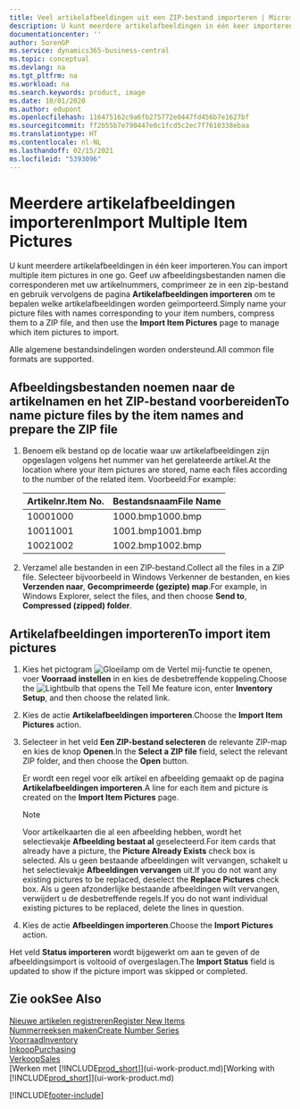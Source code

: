 ```yaml
---
title: Veel artikelafbeeldingen uit een ZIP-bestand importeren | Microsoft Docs
description: U kunt meerdere artikelafbeeldingen in één keer importeren. Geef uw afbeeldingsbestanden namen die corresponderen met uw artikelnummers, comprimeer ze in een zip-bestand en gebruik vervolgens de pagina Artikelafbeeldingen importeren om te bepalen welke artikelafbeeldingen worden geïmporteerd.
documentationcenter: ''
author: SorenGP
ms.service: dynamics365-business-central
ms.topic: conceptual
ms.devlang: na
ms.tgt_pltfrm: na
ms.workload: na
ms.search.keywords: product, image
ms.date: 10/01/2020
ms.author: edupont
ms.openlocfilehash: 116475162c9a6fb275772e0447fd456b7e1627bf
ms.sourcegitcommit: ff2b55b7e790447e0c1fcd5c2ec7f7610338ebaa
ms.translationtype: HT
ms.contentlocale: nl-NL
ms.lasthandoff: 02/15/2021
ms.locfileid: "5393096"
---
```

# <a name="import-multiple-item-pictures"></a><span data-ttu-id="55f38-104">Meerdere artikelafbeeldingen importeren</span><span class="sxs-lookup"><span data-stu-id="55f38-104">Import Multiple Item Pictures</span></span>
<span data-ttu-id="55f38-105">U kunt meerdere artikelafbeeldingen in één keer importeren.</span><span class="sxs-lookup"><span data-stu-id="55f38-105">You can import multiple item pictures in one go.</span></span> <span data-ttu-id="55f38-106">Geef uw afbeeldingsbestanden namen die corresponderen met uw artikelnummers, comprimeer ze in een zip-bestand en gebruik vervolgens de pagina **Artikelafbeeldingen importeren** om te bepalen welke artikelafbeeldingen worden geïmporteerd.</span><span class="sxs-lookup"><span data-stu-id="55f38-106">Simply name your picture files with names corresponding to your item numbers, compress them to a ZIP file, and then use the **Import Item Pictures** page to manage which item pictures to import.</span></span>

<span data-ttu-id="55f38-107">Alle algemene bestandsindelingen worden ondersteund.</span><span class="sxs-lookup"><span data-stu-id="55f38-107">All common file formats are supported.</span></span>

## <a name="to-name-picture-files-by-the-item-names-and-prepare-the-zip-file"></a><span data-ttu-id="55f38-108">Afbeeldingsbestanden noemen naar de artikelnamen en het ZIP-bestand voorbereiden</span><span class="sxs-lookup"><span data-stu-id="55f38-108">To name picture files by the item names and prepare the ZIP file</span></span>
1. <span data-ttu-id="55f38-109">Benoem elk bestand op de locatie waar uw artikelafbeeldingen zijn opgeslagen volgens het nummer van het gerelateerde artikel.</span><span class="sxs-lookup"><span data-stu-id="55f38-109">At the location where your item pictures are stored, name each files according to the number of the related item.</span></span> <span data-ttu-id="55f38-110">Voorbeeld:</span><span class="sxs-lookup"><span data-stu-id="55f38-110">For example:</span></span>

    |<span data-ttu-id="55f38-111">Artikelnr.</span><span class="sxs-lookup"><span data-stu-id="55f38-111">Item No.</span></span>|<span data-ttu-id="55f38-112">Bestandsnaam</span><span class="sxs-lookup"><span data-stu-id="55f38-112">File Name</span></span>|
    |-|-|
    |<span data-ttu-id="55f38-113">1000</span><span class="sxs-lookup"><span data-stu-id="55f38-113">1000</span></span>|<span data-ttu-id="55f38-114">1000.bmp</span><span class="sxs-lookup"><span data-stu-id="55f38-114">1000.bmp</span></span>|
    |<span data-ttu-id="55f38-115">1001</span><span class="sxs-lookup"><span data-stu-id="55f38-115">1001</span></span>|<span data-ttu-id="55f38-116">1001.bmp</span><span class="sxs-lookup"><span data-stu-id="55f38-116">1001.bmp</span></span>|
    |<span data-ttu-id="55f38-117">1002</span><span class="sxs-lookup"><span data-stu-id="55f38-117">1002</span></span>|<span data-ttu-id="55f38-118">1002.bmp</span><span class="sxs-lookup"><span data-stu-id="55f38-118">1002.bmp</span></span>|

2. <span data-ttu-id="55f38-119">Verzamel alle bestanden in een ZIP-bestand.</span><span class="sxs-lookup"><span data-stu-id="55f38-119">Collect all the files in a ZIP file.</span></span> <span data-ttu-id="55f38-120">Selecteer bijvoorbeeld in Windows Verkenner de bestanden, en kies **Verzenden naar**, **Gecomprimeerde (gezipte) map**.</span><span class="sxs-lookup"><span data-stu-id="55f38-120">For example, in Windows Explorer, select the files, and then choose **Send to**, **Compressed (zipped) folder**.</span></span>     

## <a name="to-import-item-pictures"></a><span data-ttu-id="55f38-121">Artikelafbeeldingen importeren</span><span class="sxs-lookup"><span data-stu-id="55f38-121">To import item pictures</span></span>
1. <span data-ttu-id="55f38-122">Kies het pictogram ![Gloeilamp om de Vertel mij-functie te openen](media/ui-search/search_small.png "Vertel me wat u wilt doen"), voer **Voorraad instellen** in en kies de desbetreffende koppeling.</span><span class="sxs-lookup"><span data-stu-id="55f38-122">Choose the ![Lightbulb that opens the Tell Me feature](media/ui-search/search_small.png "Tell me what you want to do") icon, enter **Inventory Setup**, and then choose the related link.</span></span>
2. <span data-ttu-id="55f38-123">Kies de actie **Artikelafbeeldingen importeren**.</span><span class="sxs-lookup"><span data-stu-id="55f38-123">Choose the **Import Item Pictures** action.</span></span>
3. <span data-ttu-id="55f38-124">Selecteer in het veld **Een ZIP-bestand selecteren** de relevante ZIP-map en kies de knop **Openen**.</span><span class="sxs-lookup"><span data-stu-id="55f38-124">In the **Select a ZIP file** field, select the relevant ZIP folder, and then choose the **Open** button.</span></span>

    <span data-ttu-id="55f38-125">Er wordt een regel voor elk artikel en afbeelding gemaakt op de pagina **Artikelafbeeldingen importeren**.</span><span class="sxs-lookup"><span data-stu-id="55f38-125">A line for each item and picture is created on the **Import Item Pictures** page.</span></span>

    > [!NOTE]
    > <span data-ttu-id="55f38-126">Voor artikelkaarten die al een afbeelding hebben, wordt het selectievakje **Afbeelding bestaat al** geselecteerd.</span><span class="sxs-lookup"><span data-stu-id="55f38-126">For item cards that already have a picture, the **Picture Already Exists** check box is selected.</span></span> <span data-ttu-id="55f38-127">Als u geen bestaande afbeeldingen wilt vervangen, schakelt u het selectievakje **Afbeeldingen vervangen** uit.</span><span class="sxs-lookup"><span data-stu-id="55f38-127">If you do not want any existing pictures to be replaced, deselect the **Replace Pictures** check box.</span></span> <span data-ttu-id="55f38-128">Als u geen afzonderlijke bestaande afbeeldingen wilt vervangen, verwijdert u de desbetreffende regels.</span><span class="sxs-lookup"><span data-stu-id="55f38-128">If you do not want individual existing pictures to be replaced, delete the lines in question.</span></span>

3. <span data-ttu-id="55f38-129">Kies de actie **Afbeeldingen importeren**.</span><span class="sxs-lookup"><span data-stu-id="55f38-129">Choose the **Import Pictures** action.</span></span>

<span data-ttu-id="55f38-130">Het veld **Status importeren** wordt bijgewerkt om aan te geven of de afbeeldingsimport is voltooid of overgeslagen.</span><span class="sxs-lookup"><span data-stu-id="55f38-130">The **Import Status** field is updated to show if the picture import was skipped or completed.</span></span>       

## <a name="see-also"></a><span data-ttu-id="55f38-131">Zie ook</span><span class="sxs-lookup"><span data-stu-id="55f38-131">See Also</span></span>
[<span data-ttu-id="55f38-132">Nieuwe artikelen registreren</span><span class="sxs-lookup"><span data-stu-id="55f38-132">Register New Items</span></span>](inventory-how-register-new-items.md)  
[<span data-ttu-id="55f38-133">Nummerreeksen maken</span><span class="sxs-lookup"><span data-stu-id="55f38-133">Create Number Series</span></span>](ui-create-number-series.md)  
[<span data-ttu-id="55f38-134">Voorraad</span><span class="sxs-lookup"><span data-stu-id="55f38-134">Inventory</span></span>](inventory-manage-inventory.md)  
[<span data-ttu-id="55f38-135">Inkoop</span><span class="sxs-lookup"><span data-stu-id="55f38-135">Purchasing</span></span>](purchasing-manage-purchasing.md)  
[<span data-ttu-id="55f38-136">Verkoop</span><span class="sxs-lookup"><span data-stu-id="55f38-136">Sales</span></span>](sales-manage-sales.md)  
<span data-ttu-id="55f38-137">[Werken met [!INCLUDE[prod_short](includes/prod_short.md)]](ui-work-product.md)</span><span class="sxs-lookup"><span data-stu-id="55f38-137">[Working with [!INCLUDE[prod_short](includes/prod_short.md)]](ui-work-product.md)</span></span>


[!INCLUDE[footer-include](includes/footer-banner.md)]